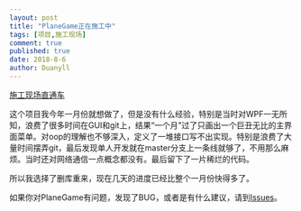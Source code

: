 ```yaml
---
layout: post
title: "PlaneGame正在施工中"
tags: [项目,施工现场]
comment: true
published: true
date: 2018-8-6
author: Duanyll
---
```


[施工现场直通车](https://github.com/duanyll/PlaneGame/)

这个项目我今年一月份就想做了，但是没有什么经验，特别是当时对WPF一无所知，浪费了很多时间在GUI和git上，结果“一个月”过了只画出一个巨丑无比的主界面菜单。对oop的理解也不够深入，定义了一堆接口写不出实现。特别是浪费了大量时间摆弄git，最后发现单人开发就在master分支上一条线就够了，不用那么麻烦。当时还对网络通信一点概念都没有。最后留下了一片稀烂的代码。

所以我选择了删库重来，现在几天的进度已经比整个一月份快得多了。

如果你对PlaneGame有问题，发现了BUG，或者是有什么建议，请到[Issues](https://github.com/duanyll/PlaneGame/issues)。